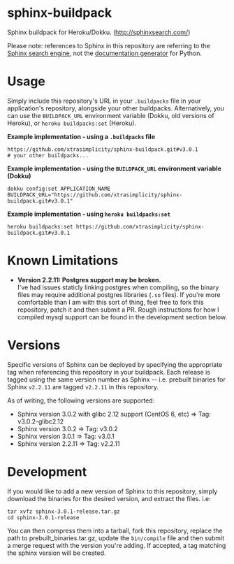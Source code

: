 # sphinx-buildpack
Sphinx buildpack for Heroku/Dokku. (http://sphinxsearch.com/)

Please note: references to Sphinx in this repository are referring to the [Sphinx search engine](http://sphinxsearch.com), not the [documentation generator](http://www.sphinx-doc.org) for Python.

# Usage
Simply include this repository's URL in your `.buildpacks` file in your application's repository, alongside your other buildpacks. Alternatively, you can use the `BUILDPACK_URL` environment variable (Dokku, old versions of Heroku), or `heroku buildpacks:set` (Heroku).

**Example implementation - using a `.buildpacks` file**
```
https://github.com/xtrasimplicity/sphinx-buildpack.git#v3.0.1
# your other buildpacks...
```

**Example implementation - using the `BUILDPACK_URL` environment variable (Dokku)**
```
dokku config:set APPLICATION_NAME BUILDPACK_URL="https://github.com/xtrasimplicity/sphinx-buildpack.git#v3.0.1"
```

**Example implementation - using `heroku buildpacks:set`**
```
heroku buildpacks:set https://github.com/xtrasimplicity/sphinx-buildpack.git#v3.0.1
```


# Known Limitations
- **Version 2.2.11: Postgres support may be broken.**   
  I've had issues staticly linking postgres when compiling, so the binary files may require additional postgres libraries (`.so` files). If you're more comfortable than I am with this sort of thing, feel free to fork this repository, patch it and then submit a PR. Rough instructions for how I compiled mysql support can be found in the development section below.

# Versions
Specific versions of Sphinx can be deployed by specifying the appropriate tag when referencing this repository in your buildpack. Each release is tagged using the same version number as Sphinx -- i.e. prebuilt binaries for Sphinx `v2.2.11` are tagged `v2.2.11` in this repository.

As of writing, the following versions are supported:
- Sphinx version 3.0.2 with glibc 2.12 support (CentOS 6, etc) => Tag: v3.0.2-glibc2.12
- Sphinx version 3.0.2 => Tag: v3.0.2
- Sphinx version 3.0.1 => Tag: v3.0.1
- Sphinx version 2.2.11 => Tag: v2.2.11

# Development
If you would like to add a new version of Sphinx to this repository, simply download the binaries for the desired version, and extract the files.
i.e:
```
tar xvfz sphinx-3.0.1-release.tar.gz
cd sphinx-3.0.1-release
```
You can then compress them into a tarball, fork this repository, replace the path to prebuilt_binaries.tar.gz, update the `bin/compile` file and then submit a merge request with the version you're adding. If accepted, a tag matching the sphinx version will be created.
